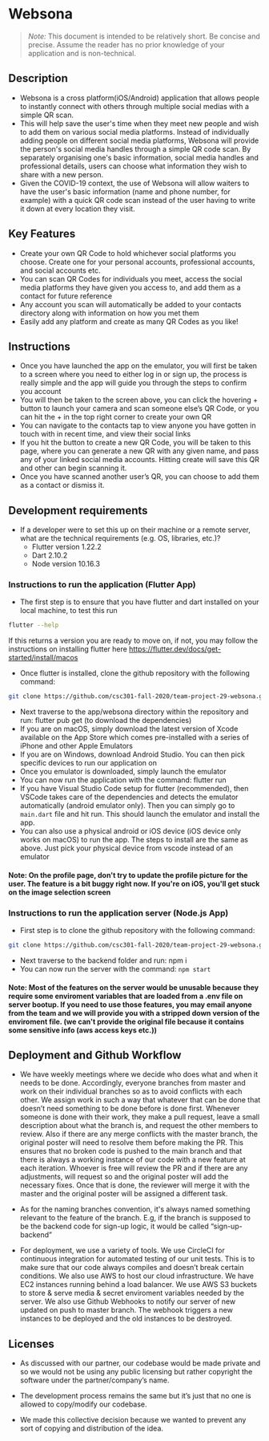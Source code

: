 # Websona

> _Note:_ This document is intended to be relatively short. Be concise and precise. Assume the reader has no prior knowledge of your application and is non-technical. 

## Description 
 * Websona is a cross platform(iOS/Android) application that allows people to instantly connect with others through multiple social medias with a simple QR scan. 
 * This will help save the user's time when they meet new people and wish to add them on various social media platforms. Instead of individually adding people on different social media platforms, Websona will provide the person's social media handles through a simple QR code scan. By separately organising one's basic information, social media handles and professional details, users can choose what information they wish to share with a new person.
 * Given the COVID-19 context, the use of Websona will allow waiters to have the user's basic information (name and phone number, for example) with a quick QR code scan instead of the user having to write it down at every location they visit.

## Key Features
 * Create your own QR Code to hold whichever social platforms you choose. Create one for your personal accounts, professional accounts, and social accounts etc.
 * You can scan QR Codes for individuals you meet, access the social media platforms they have given you access to, and add them as a contact for future reference
 * Any account you scan will automatically be added to your contacts directory along with information on how you met them
* Easily add any platform and create as many QR Codes as you like!

## Instructions
 
* Once you have launched the app on the emulator, you will first be taken to a screen where you need to either log in or sign up, the process is really simple and the app will guide you through the steps to confirm you account
* You will then be taken to the screen above, you can click the hovering + button to launch your camera and scan someone else’s QR Code, or you can hit the + in the top right corner to create your own QR
* You can navigate to the contacts tap to view anyone you have gotten in touch with in recent time, and view their social links
* If you hit the button to create a new QR Code, you will be taken to this page, where you can generate a new QR with any given name, and pass any of your linked social media accounts. Hitting create will save this QR and other can begin scanning it.
* Once you have scanned another user’s QR, you can choose to add them as a contact or dismiss it.

 
 ## Development requirements
 * If a developer were to set this up on their machine or a remote server, what are the technical requirements (e.g. OS, libraries, etc.)? 
   * Flutter version 1.22.2
   * Dart 2.10.2
   * Node version 10.16.3

###  Instructions to run the application (Flutter App)
* The first step is to ensure that you have flutter and dart installed on your local machine, to test this run 
```bash
flutter --help
```
If this returns a version you are ready to move on, if not, you may follow the instructions on installing flutter here https://flutter.dev/docs/get-started/install/macos

 * Once flutter is installed, clone the github repository with the following command:  

```bash
git clone https://github.com/csc301-fall-2020/team-project-29-websona.git
```
 * Next traverse to the app/websona directory within the repository and run: flutter pub get (to download the dependencies)
 * If you are on macOS, simply download the latest version of Xcode available on the App Store which comes pre-installed with a series of iPhone and other Apple Emulators
* If you are on Windows, download Android Studio. You can then pick specific devices to run our application on
* Once you emulator is downloaded, simply launch the emulator
* You can now run the application with the command: flutter run
* If you have Visual Studio Code setup for flutter (recommended), then VSCode takes care of the dependencies and detects the emulator automatically (android emulator only). Then you can simply go to `main.dart` file and hit run. This should launch the emulator and install the app.
* You can also use a physical android or iOS device (iOS device only works on macOS) to run the app. The steps to install are the same as above. Just pick your physical device from vscode instead of an emulator

#### Note: On the profile page, don't try to update the profile picture for the user. The feature is a bit buggy right now. If you're on iOS, you'll get stuck on the image selection screen

###  Instructions to run the application server (Node.js App)
 * First step is to clone the github repository with the following command:  

```bash
git clone https://github.com/csc301-fall-2020/team-project-29-websona.git
```
* Next traverse to the backend folder and run:  npm i
* You can now run the server with the command: `npm start`

#### Note: Most of the features on the server would be unusable because they require some enviroment variables that are loaded from a .env file on server bootup. If you need to use those features, you may email anyone from the team and we will provide you with a stripped down version of the enviroment file. (we can't provide the original file because it contains some sensitive info (aws access keys etc.))
 
 ## Deployment and Github Workflow


 * We have weekly meetings where we decide who does what and when it needs to be done. Accordingly, everyone branches from master and work on their individual branches so as to avoid conflicts with each other. We assign work in such a way that whatever that can be done that doesn’t need something to be done before is done first. Whenever someone is done with their work, they make a pull request, leave a small description about what the branch is, and request the other members to review. Also if there are any merge conflicts with the master branch, the original poster will need to resolve them before making the PR. This ensures that no broken code is pushed to the main branch and that there is always a working instance of our code with a new feature at each iteration. Whoever is free will review the PR and if there are any adjustments, will request so and the original poster will add the necessary fixes. Once that is done, the reviewer will merge it with the master and the original poster will be assigned a different task.

 * As for the naming branches convention, it's always named something relevant to the feature of the branch. E.g, if the branch is supposed to be the backend code for sign-up logic, it would be called “sign-up-backend”

 * For deployment, we use a variety of tools. We use CircleCI for continuous integration for automated testing of our unit tests. This is to make sure that our code always compiles and doesn’t break certain conditions. We also use AWS to host our cloud infrastructure. We have EC2 instances running behind a load balancer. We use AWS S3 buckets to store & serve media & secret enviroment variables needed by the server. We also use Github Webhooks to notify our server of new updated on push to master branch. The webhook triggers a new instances to be deployed and the old instances to be destroyed.

 ## Licenses 

 * As discussed with our partner, our codebase would be made private and so we would not be using any public licensing but rather copyright the software under the partner/company’s name.

 * The development process remains the same but it’s just that no one is allowed to copy/modify our codebase.

 * We made this collective decision because we wanted to prevent any sort of copying and distribution of the idea.
